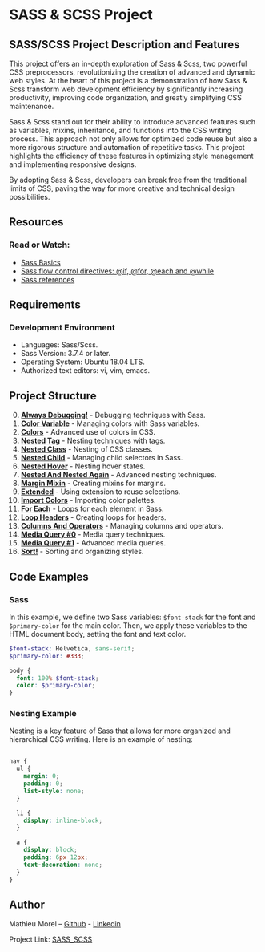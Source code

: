 # SASS & SCSS Project

## SASS/SCSS Project Description and Features

This project offers an in-depth exploration of Sass & Scss, two powerful CSS preprocessors, revolutionizing the creation of advanced and dynamic web styles. At the heart of this project is a demonstration of how Sass & Scss transform web development efficiency by significantly increasing productivity, improving code organization, and greatly simplifying CSS maintenance.

Sass & Scss stand out for their ability to introduce advanced features such as variables, mixins, inheritance, and functions into the CSS writing process. This approach not only allows for optimized code reuse but also a more rigorous structure and automation of repetitive tasks. This project highlights the efficiency of these features in optimizing style management and implementing responsive designs.

By adopting Sass & Scss, developers can break free from the traditional limits of CSS, paving the way for more creative and technical design possibilities.

## Resources
### Read or Watch:

- [Sass Basics](https://sass-lang.com/guide/)
- [Sass flow control directives: @if, @for, @each and @while](https://sass-lang.com/documentation/at-rules/control/)
- [Sass references](https://sass-lang.com/documentation/)

## Requirements
### Development Environment

- Languages: Sass/Scss.
- Sass Version: 3.7.4 or later.
- Operating System: Ubuntu 18.04 LTS.
- Authorized text editors: vi, vim, emacs.

## Project Structure

0. **[Always Debugging!](https://github.com/MathieuMorel62/holbertonschool-web_front_end/blob/main/sass_scss/0-debug_log.scss)** - Debugging techniques with Sass.
1. **[Color Variable](https://github.com/MathieuMorel62/holbertonschool-web_front_end/blob/main/sass_scss/1-color_variable.scss)** - Managing colors with Sass variables.
2. **[Colors](https://github.com/MathieuMorel62/holbertonschool-web_front_end/blob/main/sass_scss/2-color_variables.scss)** - Advanced use of colors in CSS.
3. **[Nested Tag](https://github.com/MathieuMorel62/holbertonschool-web_front_end/blob/main/sass_scss/3-nested_tag.scss)** - Nesting techniques with tags.
4. **[Nested Class](https://github.com/MathieuMorel62/holbertonschool-web_front_end/blob/main/sass_scss/4-nested_class.scss)** - Nesting of CSS classes.
5. **[Nested Child](https://github.com/MathieuMorel62/holbertonschool-web_front_end/blob/main/sass_scss/5-nested_child.scss)** - Managing child selectors in Sass.
6. **[Nested Hover](https://github.com/MathieuMorel62/holbertonschool-web_front_end/blob/main/sass_scss/6-nested_hover.scss)** - Nesting hover states.
7. **[Nested And Nested Again](https://github.com/MathieuMorel62/holbertonschool-web_front_end/blob/main/sass_scss/7-nested_deeper.scss)** - Advanced nesting techniques.
8. **[Margin Mixin](https://github.com/MathieuMorel62/holbertonschool-web_front_end/blob/main/sass_scss/8-mixin_margins.scss)** - Creating mixins for margins.
9. **[Extended](https://github.com/MathieuMorel62/holbertonschool-web_front_end/blob/main/sass_scss/9-extend_list.scss)** - Using extension to reuse selections.
10. **[Import Colors](https://github.com/MathieuMorel62/holbertonschool-web_front_end/blob/main/sass_scss/10-import_colors.scss)** - Importing color palettes.
11. **[For Each](https://github.com/MathieuMorel62/holbertonschool-web_front_end/blob/main/sass_scss/11-loop_photos.scss)** - Loops for each element in Sass.
12. **[Loop Headers](https://github.com/MathieuMorel62/holbertonschool-web_front_end/blob/main/sass_scss/12-loop_header.scss)** - Creating loops for headers.
13. **[Columns And Operators](https://github.com/MathieuMorel62/holbertonschool-web_front_end/blob/main/sass_scss/100-loop_col.scss)** - Managing columns and operators.
14. **[Media Query #0](https://github.com/MathieuMorel62/holbertonschool-web_front_end/blob/main/sass_scss/101-media_query.scss)** - Media query techniques.
15. **[Media Query #1](https://github.com/MathieuMorel62/holbertonschool-web_front_end/blob/main/sass_scss/102-media_query.scss)** - Advanced media queries.
16. **[Sort!](https://github.com/MathieuMorel62/holbertonschool-web_front_end/blob/main/sass_scss/103-sort_strings.scss)** - Sorting and organizing styles.

## Code Examples
### Sass

In this example, we define two Sass variables: `$font-stack` for the font and `$primary-color` for the main color. Then, we apply these variables to the HTML document body, setting the font and text color.

```scss
$font-stack: Helvetica, sans-serif;
$primary-color: #333;

body {
  font: 100% $font-stack;
  color: $primary-color;
}

```

### Nesting Example

Nesting is a key feature of Sass that allows for more organized and hierarchical CSS writing. Here is an example of nesting:

```scss

nav {
  ul {
    margin: 0;
    padding: 0;
    list-style: none;
  }

  li { 
    display: inline-block; 
  }

  a {
    display: block;
    padding: 6px 12px;
    text-decoration: none;
  }
}

```

## Author

Mathieu Morel – [Github](https://github.com/MathieuMorel62) - [Linkedin](https://www.linkedin.com/in/mathieu-morel-9ab457261/)

Project Link: [SASS_SCSS](https://github.com/MathieuMorel62/holbertonschool-web_front_end/tree/main/sass_scss)
